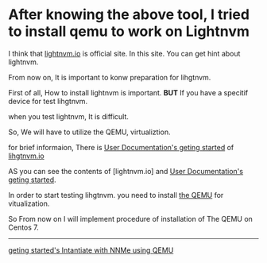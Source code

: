 
# After knowing the above tool, I tried to install qemu to work on Lightnvm

 I think that [lightnvm.io](http://lightnvm.io/) is official site. In this site. You can get hint about lightnvm. 
 
 From now on, It is important to konw preparation for lihgtnvm. 
 
 First of all, How to install lightnvm is important. **BUT** If you have a specitif device for test lihgtnvm. 
 
 when you test lightnvm, It is difficult.
 
 So, We will have to utilize the QEMU, virtualiztion. 
 
 for brief informaion, There is [User Documentation's geting started](http://openchannelssd.readthedocs.io/en/latest/gettingstarted/) of [lihgtnvm.io](http://lightnvm.io/)

 AS you can see the contents of [lightnvm.io] and [User Documentation's geting started](http://openchannelssd.readthedocs.io/en/latest/gettingstarted/).
 
 In order to start testing lihgtnvm. you need to install [the QEMU](http://wiki.qemu.org/Main_Page) for vitualization. 
 
 So From now on I will implement procedure of installation of The QEMU on Centos 7. 
 
--------------------------------------------------------------------------------------------------------------------
 
 [geting started's Intantiate with NNMe using QEMU](http://openchannelssd.readthedocs.io/en/latest/gettingstarted/#instantiate-with-nvme-using-qemu)
